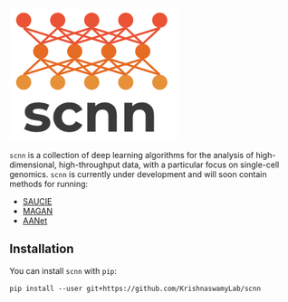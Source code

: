 ![scnn logo](logo.png)

`scnn` is a collection of deep learning algorithms for the analysis of high-dimensional, high-throughput data, with a particular focus on single-cell genomics. `scnn` is currently under development and will soon contain methods for running:

* [SAUCIE](https://github.com/KrishnaswamyLab/SAUCIE)
* [MAGAN](https://github.com/KrishnaswamyLab/MAGAN)
* [AANet](https://github.com/KrishnaswamyLab/AANet)

## Installation

You can install `scnn` with `pip`:

```
pip install --user git+https://github.com/KrishnaswamyLab/scnn
```

